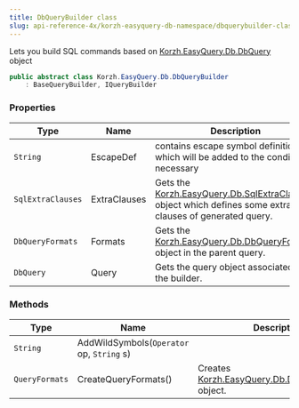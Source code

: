```yaml
---
title: DbQueryBuilder class
slug: api-reference-4x/korzh-easyquery-db-namespace/dbquerybuilder-class
---
```


Lets you build SQL commands based on [Korzh.EasyQuery.Db.DbQuery](//easyquery/docs/api-reference-4x/korzh-easyquery-db-namespace/dbquery-class) object
```csharp
public abstract class Korzh.EasyQuery.Db.DbQueryBuilder
    : BaseQueryBuilder, IQueryBuilder

```

### Properties

| Type | Name | Description | 
| --- | --- | --- | 
| `String` | EscapeDef | contains escape symbol definition which will be added to the condition if necessary | 
| `SqlExtraClauses` | ExtraClauses | Gets the [Korzh.EasyQuery.Db.SqlExtraClauses](//easyquery/docs/api-reference-4x/korzh-easyquery-db-namespace/sqlextraclauses-class) object which defines some extra clauses of generated query. | 
| `DbQueryFormats` | Formats | Gets the [Korzh.EasyQuery.Db.DbQueryFormats](//easyquery/docs/api-reference-4x/korzh-easyquery-db-namespace/dbqueryformats-class) object in the parent query. | 
| `DbQuery` | Query | Gets the query object associated with the builder. | 


### Methods

| Type | Name | Description | 
| --- | --- | --- | 
| `String` | AddWildSymbols(`Operator` op, `String` s) |  | 
| `QueryFormats` | CreateQueryFormats() | Creates [Korzh.EasyQuery.Db.DbQueryFormats](//easyquery/docs/api-reference-4x/korzh-easyquery-db-namespace/dbqueryformats-class) object. |